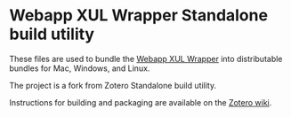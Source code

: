 # Webapp XUL Wrapper Standalone build utility
These files are used to bundle the [Webapp XUL Wrapper](http://www.zotero.org/support/dev/svn_and_trac_access#svn_checkouts) into distributable bundles for Mac, Windows, and Linux.

The project is a fork from Zotero Standalone build utility. 

Instructions for building and packaging are available on the [Zotero wiki](http://www.zotero.org/support/dev/client_coding/building_the_standalone_client).